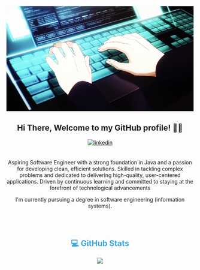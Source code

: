 <div align="center">
<img style="max-width: 100%; height: auto;" alt="Developer Illustration" src="./src/Banner.gif"/>

## Hi There, Welcome to my GitHub profile! 👋🏻

<a href="https://www.linkedin.com/in/malikatajidi/" target="_blank">
<img src=https://img.shields.io/badge/linkedin-%2300acee.svg?color=405DE6&style=for-the-badge&logo=linkedin&logoColor=white alt=linkedin style="margin-bottom: 5px;" />
</a>

<br />
<br />

Aspiring Software Engineer with a strong foundation in Java and a passion for developing clean, efficient solutions. Skilled in tackling complex problems and dedicated to delivering high-quality, user-centered applications. Driven by continuous learning and committed to staying at the forefront of technological advancements

I'm currently pursuing a degree in software engineering (information systems).

<br />
<br />



<h2 align="center" style="color:#3DA5D9;">💻 GitHub Stats</h2>
<p align="center">
<a href="https://github.com/MalikaTajidi">
  <img height="180em" src="https://github-readme-stats-eight-theta.vercel.app/api?username=MalikaTajidi&show_icons=true&theme=dark&include_all_commits=true&count_private=true&title_color=FFFFFF&custom_title=Malika%20Tajidi's%20GitHub%20Stats"/>
</a>
</p>
